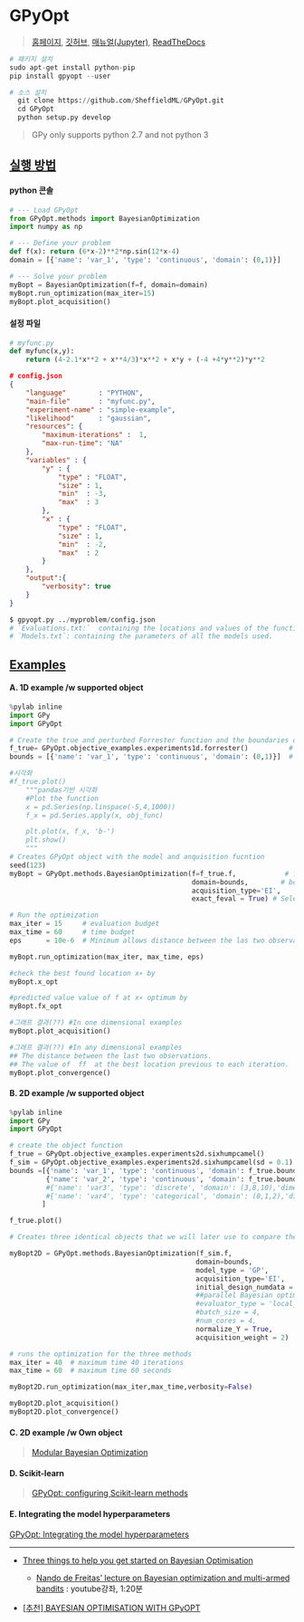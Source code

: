# GPyOpt

> [홈페이지](https://sheffieldml.github.io/GPyOpt/), [깃허브](https://github.com/SheffieldML/GPyOpt), [매뉴얼(Jupyter)](https://nbviewer.jupyter.org/github/SheffieldML/GPyOpt/blob/devel/manual/index.ipynb), [ReadTheDocs](https://gpyopt.readthedocs.io/en/latest/)

```python 
# 패키지 설치 
sudo apt-get install python-pip
pip install gpyopt --user

# 소스 설치 
  git clone https://github.com/SheffieldML/GPyOpt.git
  cd GPyOpt
  python setup.py develop
```

>  GPy only supports python 2.7 and not python 3

## [실행 방법 ](https://sheffieldml.github.io/GPyOpt/firstexamples/index.html)

####  python 콘솔 
```python 
# --- Load GPyOpt
from GPyOpt.methods import BayesianOptimization
import numpy as np

# --- Define your problem
def f(x): return (6*x-2)**2*np.sin(12*x-4)
domain = [{'name': 'var_1', 'type': 'continuous', 'domain': (0,1)}]

# --- Solve your problem
myBopt = BayesianOptimization(f=f, domain=domain)
myBopt.run_optimization(max_iter=15)
myBopt.plot_acquisition()
```

#### 설정 파일 

```python 
# myfunc.py
def myfunc(x,y):
    return (4-2.1*x**2 + x**4/3)*x**2 + x*y + (-4 +4*y**2)*y**2
```

```json
# config.json
{
    "language"        : "PYTHON",
    "main-file"       : "myfunc.py",
    "experiment-name" : "simple-example",
    "likelihood"      : "gaussian",
    "resources": {
        "maximum-iterations" :  1,
        "max-run-time": "NA"
    },
    "variables" : {
        "y" : {
            "type" : "FLOAT",
            "size" : 1,
            "min"  : -3,
            "max"  : 3
        },
        "x" : {
            "type" : "FLOAT",
            "size" : 1,
            "min"  : -2,
            "max"  : 2
        }
    },
    "output":{
        "verbosity": true
    }
}
```

```python 
$ gpyopt.py ../myproblem/config.json
# `Evaluations.txt:`  containing the locations and values of the function evaluations.
# `Models.txt`: containing the parameters of all the models used.
```



## [Examples](https://nbviewer.jupyter.org/github/SheffieldML/GPyOpt/blob/devel/manual/GPyOpt_reference_manual.ipynb)

#### A. 1D example  /w  supported object
```python 
%pylab inline  
import GPy
import GPyOpt

# Create the true and perturbed Forrester function and the boundaries of the problem
f_true= GPyOpt.objective_examples.experiments1d.forrester()          # noisy version
bounds = [{'name': 'var_1', 'type': 'continuous', 'domain': (0,1)}]  # problem constraints 

#시각화 
#f_true.plot()
	"""pandas기반 시각화 
	#Plot the function 
	x = pd.Series(np.linspace(-5,4,1000))
	f_x = pd.Series.apply(x, obj_func)

	plt.plot(x, f_x, 'b-')
	plt.show()
	"""
# Creates GPyOpt object with the model and anquisition fucntion
seed(123)
myBopt = GPyOpt.methods.BayesianOptimization(f=f_true.f,            # function to optimize       
                                             domain=bounds,        # box-constraints of the problem
                                             acquisition_type='EI',
                                             exact_feval = True) # Selects the Expected improvement

# Run the optimization
max_iter = 15     # evaluation budget
max_time = 60     # time budget 
eps      = 10e-6  # Minimum allows distance between the las two observations

myBopt.run_optimization(max_iter, max_time, eps)   

#check the best found location x∗ by
myBopt.x_opt

#predicted value value of f at x∗ optimum by
myBopt.fx_opt

#그래프 결과(??) #In one dimensional examples
myBopt.plot_acquisition()

#그래프 결과(??) #In any dimensional examples
## The distance between the last two observations.
## The value of  ff  at the best location previous to each iteration.
myBopt.plot_convergence()

```

#### B. 2D example  /w  supported object 

```python 
%pylab inline  
import GPy
import GPyOpt

# create the object function
f_true = GPyOpt.objective_examples.experiments2d.sixhumpcamel()
f_sim = GPyOpt.objective_examples.experiments2d.sixhumpcamel(sd = 0.1)
bounds =[{'name': 'var_1', 'type': 'continuous', 'domain': f_true.bounds[0]},
         {'name': 'var_2', 'type': 'continuous', 'domain': f_true.bounds[1]}
         #{'name': 'var3', 'type': 'discrete', 'domain': (3,8,10),'dimensionality': 2}, # discrete Datatype
         #{'name': 'var4', 'type': 'categorical', 'domain': (0,1,2),'dimensionality': 1}, #categorical Datatype
		]

f_true.plot()

# Creates three identical objects that we will later use to compare the optimization strategies 

myBopt2D = GPyOpt.methods.BayesianOptimization(f_sim.f,
                                              domain=bounds,
                                              model_type = 'GP',
                                              acquisition_type='EI',  
                                              initial_design_numdata = 10,
                                              ##parallel Bayesian optimization
                                              #evaluator_type = 'local_penalization',
                                              #batch_size = 4,
                                              #num_cores = 4,
                                              normalize_Y = True,
                                              acquisition_weight = 2)  

# runs the optimization for the three methods
max_iter = 40  # maximum time 40 iterations
max_time = 60  # maximum time 60 seconds

myBopt2D.run_optimization(max_iter,max_time,verbosity=False)

myBopt2D.plot_acquisition()
myBopt2D.plot_convergence()


```

#### C. 2D example  /w  Own object 

> [Modular Bayesian Optimization](https://nbviewer.jupyter.org/github/SheffieldML/GPyOpt/blob/devel/manual/GPyOpt_modular_bayesian_optimization.ipynb)

#### D. Scikit-learn

> [GPyOpt: configuring Scikit-learn methods](https://nbviewer.jupyter.org/github/SheffieldML/GPyOpt/blob/devel/manual/GPyOpt_scikitlearn.ipynb)



#### E. Integrating the model hyperparameters


[GPyOpt: Integrating the model hyperparameters](https://nbviewer.jupyter.org/github/SheffieldML/GPyOpt/blob/devel/manual/GPyOpt_integrating_model_hyperparameters.ipynb)



---
- [Three things to help you get started on Bayesian Optimisation](https://www.blopig.com/blog/2019/09/three-things-to-help-you-get-started-on-bayesian-optimisation/)
	- [Nando de Freitas’ lecture on Bayesian optimization and multi-armed bandits](https://www.youtube.com/watch?v=vz3D36VXefI) : youtube강좌, 1:20분 

- [[추천] BAYESIAN OPTIMISATION WITH GPyOPT](https://www.blopig.com/blog/wp-content/uploads/2019/10/GPyOpt-Tutorial1.html)


